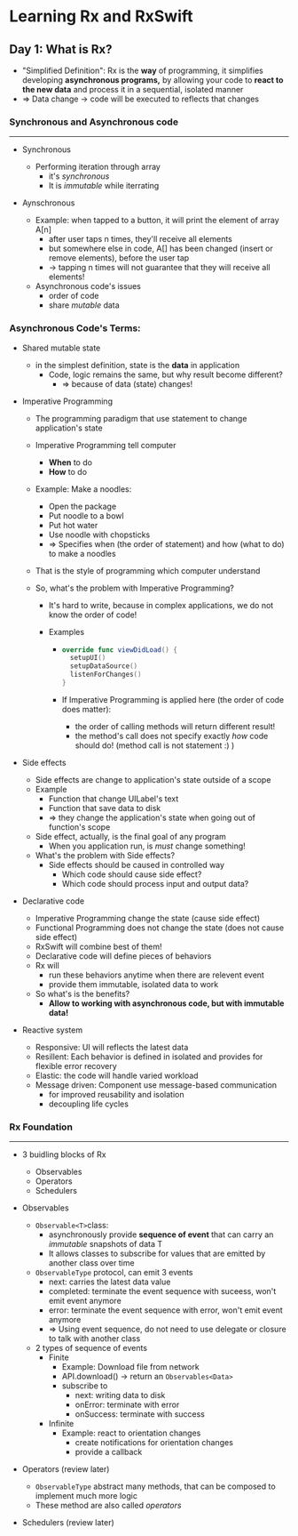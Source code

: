 # Learning Rx and RxSwift

## Day 1: What is Rx?

- "Simplified Definition": Rx is the **way** of programming, it simplifies developing **asynchronous programs,** by allowing your code to **react to the new data** and process it in a sequential, isolated manner
- => Data change -> code will be executed to reflects that changes

### Synchronous and Asynchronous code

--------

- Synchronous
  - Performing iteration through array
    - it's *synchronous*
    - It is *immutable* while iterrating

- Aynschronous
  - Example: when tapped to a button, it will print the element of array A[n]
    - after user taps n times, they'll receive all elements
    - but somewhere else in code, A[] has been changed (insert or remove elements), before the user tap
    - -> tapping n times will not guarantee that they will receive all elements!
  - Asynchronous code's issues
    - order of code
    - share *mutable* data

### Asynchronous Code's Terms:

- Shared mutable state

  - in the simplest definition, state is the **data** in application
    - Code, logic remains the same, but why result become different?
      - => because of data (state) changes!

- Imperative Programming

  - The programming paradigm that use statement to change application's state

  - Imperative Programming tell computer

    - **When** to do
    - **How** to do

  - Example: Make a noodles:

    - Open the package
    - Put noodle to a bowl
    - Put hot water
    - Use noodle with chopsticks
    - => Specifies when (the order of statement) and how (what to do) to make a noodles

  - That is the style of programming which computer understand 

  - So, what's the problem with Imperative Programming?

    - It's hard to write, because in complex applications, we do not know the order of code!

    - Examples

      - ```swift
        override func viewDidLoad() {
          setupUI()
          setupDataSource()
          listenForChanges()
        }
        ```

      - If Imperative Programming is applied here (the order of code does matter):

        -  the order of calling methods will return different result!
        - the method's call does not specify exactly *how* code should do! (method call is not statement :) )

- Side effects

  - Side effects are change to application's state outside of a scope
  - Example
    - Function that change UILabel's text
    - Function that save data to disk
    - => they change the application's state when going out of function's scope
  - Side effect, actually, is the final goal of any program
    - When you application run, is *must* change something!
  - What's the problem with Side effects?
    - Side effects should be caused in controlled way
      - Which code should cause side effect?
      - Which code should process input and output data?

- Declarative code

  - Imperative Programming change the state (cause side effect)
  - Functional Programming does not change the state (does not cause side effect)
  - RxSwift will combine best of them!
  - Declarative code will define pieces of behaviors
  - Rx will 
    - run these behaviors anytime when there are relevent event
    - provide them immutable, isolated data to work
  - So what's is the benefits?
    - **Allow to working with asynchronous code, but with immutable data!**
  
- Reactive system

  - Responsive: UI will reflects the latest data
  - Resillent: Each behavior is defined in isolated and provides for flexible error recovery
  - Elastic: the code will handle varied workload
  - Message driven: Component use message-based communication
    - for improved reusability and isolation
    - decoupling life cycles

### Rx Foundation

-----------------

- 3 buidling blocks of Rx

  - Observables
  - Operators
  - Schedulers

- Observables

  - `Observable<T>`class:
    - asynchronously provide **sequence of event** that can carry an *immutable* snapshots of data T
    - It allows classes to subscribe for values that are emitted by another class over time
  - `ObservableType` protocol, can emit 3 events
    - next: carries the latest data value 
    - completed: terminate the event sequence with suceess, won't emit event anymore
    - error: terminate the event sequence with error, won't emit event anymore
    - => Using event sequence, do not need to use delegate or closure to talk with another class
  - 2 types of sequence of events
    - Finite
      - Example: Download file from network
      - API.download() -> return an `Observables<Data>`
      - subscribe to 
        - next: writing data to disk
        - onError: terminate with error
        - onSuccess: terminate with success
    - Infinite
      - Example: react to orientation changes
        - create notifications for orientation changes
        - provide a callback

- Operators (review later)

  - `ObservableType` abstract many methods, that can be composed to implement much more logic
  - These method are also called *operators*

- Schedulers (review later)

  

